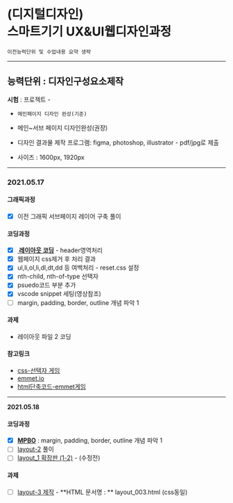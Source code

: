 # (디지털디자인)  <br />스마트기기 UX&UI웹디자인과정

`이전능력단위 및 수업내용 요약 생략`

---

## 능력단위 : 디자인구성요소제작

**시험** : 프로젝트 -

- `메인페이지 디자인 완성(기준)` 
- 메인~서브 페이지 디자인완성(권장)

- 디자인 결과물 제작 프로그램: figma, photoshop, illustrator - pdf/jpg로 제출

- 사이즈 : 1600px, 1920px 

  

---

### **2021.05.17**

#### 그래픽과정

- [x] 이전 그래픽 서브페이지 레이어 구축 풀이

#### 코딩과정

- [x] **[ 레이아웃 코딩](../work/c-01_layout_basic_01-1.pdf)** - header영역처리
- [x] 웹페이지 css제거 후 처리 결과 
- [x] ul,li,ol,li,dl,dt,dd 등 여백처리 - reset.css 설정
- [x] nth-child, nth-of-type 선택자
- [x] psuedo코드 부분 추가
- [x] vscode snippet 세팅(영상참조)
- [ ] margin, padding, border, outline 개념 파악 1

#### 과제

- 레이아웃 파일 2 코딩

#### 참고링크

- [css-선택자 게임](https://flukeout.github.io/)
- [emmet.io](https://docs.emmet.io/cheat-sheet/)
- [html단축코드-emmet게임](https://ahndohun.github.io/emmet-game/)

---

**2021.05.18**

#### 코딩과정

- [x] **[MPBO](../work/b-02_mpbo.pdf)** : margin, padding, border, outline 개념 파악 1
- [ ] [layout-2](../work/c-02_layout_basic_02.jpg) 풀이
- [ ] [layout_1 확장판 (1-2)](../work/c-01_layout_basic_01-2.pdf) - (수정전)

#### 과제

- [ ] [layout-3 제작](../work/c-02_layout_basic_03.pdf) - **HTML 문서명 : ** layout_003.html (css동일)

